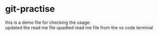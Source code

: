 # git-practise
this is a demo file for checking the usage.<br>
updated the read me file 
upadted read me file from the vs code terminal
